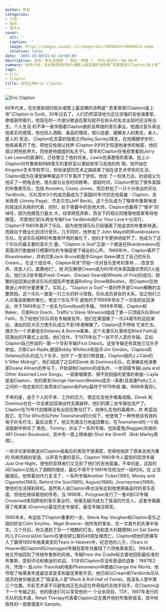 ```yaml
---
author: 佚名
categories:
- 介绍
- 音乐
- 音乐人
cover:
  alt: ''
  caption: ''
  image: https://images.soomal.cc/images/doc/20090414/00000024.webp
  relative: false
date: '2003-10-08T21:02:32+08:00'
description: 源自：李礼吉他网 | 版权：转载 |  平均/总评分：00.00/0
summary: 60年代末，在伦敦和纽约街头墙壁上最显眼的涂鸭是“克莱普顿(Clapton)是上帝”(Clapton is God)。30年过去了，人们仍然深深地为这位坚强的吉他演奏家、歌唱家所吸引，他现在的一大部分歌迷在那句绽开在街头的名言出现时还没有出生。
tags:
- Eric
- Clapton
title: 吉他之神Eric Clapton
---
```


![Eric Clapton](https://images.soomal.cc/images/doc/20090414/00000024.webp)





60年代末，在伦敦和纽约街头墙壁上最显眼的涂鸭是“ 
克莱普顿(Clapton)是上帝”(Clapton is God)。30年过去了，人们仍然深深地为这位坚强的吉他演奏家、歌唱家所吸引，他现在的一大部分歌迷在那句绽开在街头的名言出现时还没有出生。个人生活 
的不幸一直伴随着Clapton曲折且辉煌的音乐事业。他通过音乐表达他真实的感情，他也陷入酒精、毒品的缠绕，借以逃避、缓解友人的离去，亲人、爱人的 
死去。
Clapton在苏雷的瑞普立(Ripley,Surrey)降生，在他蹒跚学步时，他母亲离开了他，把他交给祖父抚养 
(Clapton 9岁时才知道他身世的秘密，他的祖父把他抚养大，而他是他姐姐的私生子)。青年的Clapton在电视里看到Jerry 
Lee Lewis的表演时，已经瞥见了他的将来。Lewis充满激情的表演，加上小Clapton对布鲁斯和R&B音乐的爱好足以激起他学习吉他的热 
情。他开始在Kingston艺术学校学习，但他渴望的艺术之路结束了他在该艺术学校的生活，Clapton因为在课堂弹琴被迫于17岁离开了学校。他找 
了一份体力活，劝说祖父为他买了一把电吉他，用大部分业余时间练琴。
那段时间，Clapton参加了很多英国的布鲁斯乐队，包括 
Roosters, Casey Jones，而后参加了一只十分突出的乐队Yardbirds，乐队其中3个的成员最成为了英国60年代的吉他英雄：Clapton、吉米佩奇 
(Jimmy Page)、杰夫贝克(Jeff Beck)。这个乐队成为了略带布鲁斯味道的摇滚乐风格的代表，同时，处于蓓蕾中的吉他大师，Clapton也赢得了“慢手”的绰号，因为他推弦力量太 
大，经常把弦弄断，而台下的观众则慢慢地鼓掌等待他换弦。
尽管他们的头两张专辑Five Yardbirds和For Your Love十分流行，Clapton于1965年离开了乐队，因为他觉得乐队已经偏离了他追求的布鲁斯味道，而趋向于商业化的流行音乐。几乎同时，他参加了 
John Mayell的Bluesbreakers乐队，在该乐队纯粹的布鲁斯环境的催化下，他的才华更快地绽开了，他成为了这个乐队的最主要的音乐力 
量。"Clapton is God"正是一个歌迷在Bluesbreakers在英国流行歌曲排行榜第6位的专辑促使下喊出的心声。
 1966年中，Clapton离开了Bluesbreaker，并和贝斯Jack Bruce和鼓手Ginger 
Baker建立了自己的乐队Cream，。在这个组合中，Clapton寻求“开始一次对音乐思考的革命......改变世界，改变人们，震慑他们”。他 
的见解使Cream成为60年代末英国最优秀的3人组合。他们头3张专辑(Fresh 
Cream、Disraeli Gears和Wheels of Fire)的成功，频繁的巡回演出使该乐队的国际声誉直逼Rolling 
Stone和Beatles，而Clapton在他歌迷心中的分量更重了。实际上，"Clapton 
is God"一类的呼声是Cream解散的主要原因，这个乐队一直是一只三头的好斗怪兽。乐队成员紧张的关系，加之他们三人对毒品依赖的催化，使这个乐队不可 
避免的于1968年举办了一次告别巡回演出，并于1969年出了一张名为Goodbye的专辑。
1969年早期，Clapton和 Baker、贝斯Rick Grech、Traffic's Steve 
Winwood组成了第一只顶级乐队Blind Faith。为了给他们乐队同名专辑做宣传，他们在美国做了一次24城市的巡回演出，演出的巨大压力使乐队成立不到1年便解散了。Clapton还不停地 
忙来忙去，偶尔为一个夫妻组合Delaney & Bonnie客串，这个夫妻乐队曾经在Blind 
Faith巡回演出的开幕式上出现。他们合作，于1970年出了一张不尽人意的专辑，正如Clapton自己所说的--第一个华彩专辑(First 
Debut)。这张专辑还有其他三位乐手参加，贝斯Carl-Radle,键盘Bobby 
Whitlock和鼓手Jim Gordon。Clapton同Delaney乐队的这几个乐手，创作了一首流行榜首曲，Clapton版的J.J.Cale的h"After 
Midnigt"。他们组成了之后的Derek 和 Dominos乐队，在滑棒吉他演奏家Duane 
Allnam的参与下，开始录制Clapton的成名作，一张双碟专辑Layla 
and Other Assorted Love Songs。一首歌唱痛苦、得不到回报的爱情的歌曲--Layla是由Clapton，他的挚友George 
Harrison(Beatles成员--译者)及其妻Patty三人之间的一场恋爱的引发而来(Clapton和Patty最终于1979年结 
婚，1988年离异)。

不幸的是，由于个人的不幸、工作的压力，使这位吉他手嗜毒成瘾。Derek 
和 Dominos也在一次全美巡回演出时支离破碎，他们的第二张专辑也流产了。Clapton在70年代初期再没有出现在聚光灯下，他挣扎在他的毒瘾中，并 
希望战胜它。在The Who乐队Pete Townshend的介绍下，他使用了一种传统且有效的电子针灸疗法，最后治愈了。他又充满活力地返回舞台，在Townshend的一个摇滚歌剧中担任了 
角色，Tommy，并出了一系列专辑，包括雷鬼(Reggae)风格的461 
Ocean Boulevard，其中有一首上榜单曲I Shot the Sheriff（Bob Marley原唱）。



一些评论家和歌迷对Clapton戒毒后的表现不很满意，觉得他抛弃了原来吉他为重的 
风格而趋向安逸、以声音为重的音乐。Clapton 1980年令人震惊的现场专辑Just 
One Night，使他的崇拜者们又见到了他们的吉他英雄。不幸的是，这段时间Clapton又陷入了酒精的缠绕，最后不得不于1981年住院治疗一段时间。在 
止住酗酒后，他带着创作力复活了，一系列专辑Another 
Ticker(1981), Money and Cigarette(1983), Behind the Sun(1985), August(1986), 
Journeyman(1989)，使他的生活得到转机。虽然有人说Clapton再也没有达到他使用毒品时的音乐高度，但他在继续着他的传奇。当 
1998年，Polygram发行了一套4张CD专辑Crossroad来回顾他的音乐事业时，他毫无疑问成为了摇滚的代言人，这套专辑赢得了格莱美 
(Grammy)最佳历史专辑奖，最佳专辑注释奖。

1990年末，命运给了Clapton重重的一击，Stevie Ray Vaughan和Clapton音乐之路的好友Colin 
Smyths、Nigel Browne--他所有的挚友，在一次直升机失事中丧生。几个月后，他又遇到了另一个残酷的打击，他和意大利籍模特Lori 
Del Santo的儿子Conor从Del Santo在曼哈顿公寓的49层坠楼而亡。Clapton把他的悲痛写入了赢得1992年格莱美奖的Tears 
in Heaven中，纪念他的儿子。(Tears in Heaven和Clapton的Unplugged专辑在那年共赢得了六项格莱美奖)。1994年，他又开始回到了传统布鲁斯的风格，专辑From 
the Cradle标志着他回到最标准的布鲁斯，受到评论和歌迷的欢迎。
51岁的Clapton并没有衰退的迹象：1997年2月，凭借一 首John 
Travolta的电影Phenomenon中歌曲Change the World，他夺取了格莱美年度最佳录音奖和最佳男歌手奖。他已经以Cream和Yardbirds乐队成员的身份被选进了“摇滚名人堂”(Rock 
& Roll Hall of Fame)。摇滚名人堂中第三个位置，华彩艺术家不可避免地正在向这位传奇般的吉他手招手。在Clapton出下一个专辑之前，他的歌迷们可以享受他的一 
个业余项目，TDF。1997年发行的乐队的技术谱，Retail Therapy代表着Clapton正在离开他的布鲁斯摇滚，其中标致性的一首歌便是X-Sample。